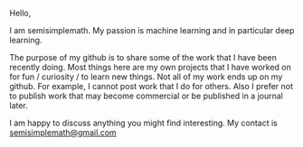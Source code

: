 Hello,

I am semisimplemath.  My passion is machine learning and in particular deep learning.

The purpose of my github is to share some of the work that I have been recently doing.   Most things here are my own projects that I have worked on for fun / curiosity / to learn new things.
Not all of my work ends up on my github.  For example, I cannot post work that I do for others.  Also I prefer not to publish work that may become commercial or be published in a journal later.

I am happy to discuss anything you might find interesting.  My contact is semisimplemath@gmail.com
